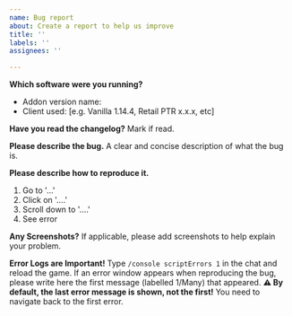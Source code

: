 ```yaml
---
name: Bug report
about: Create a report to help us improve
title: ''
labels: ''
assignees: ''

---
```


**Which software were you running?**
 - Addon version name:
 - Client used: [e.g. Vanilla 1.14.4, Retail PTR x.x.x, etc]

**Have you read the changelog?**
 Mark if read.

**Please describe the bug.**
A clear and concise description of what the bug is.

**Please describe how to reproduce it.**
1. Go to '...'
2. Click on '....'
3. Scroll down to '....'
4. See error

**Any Screenshots?**
If applicable, please add screenshots to help explain your problem.

**Error Logs are Important!**
Type `/console scriptErrors 1` in the chat and reload the game. If an error window appears when reproducing the bug, please write here the first message (labelled 1/Many) that appeared. **:warning: By default, the last error message is shown, not the first!** You need to navigate back to the first error.
